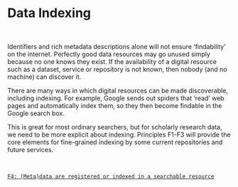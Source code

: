 # Data Indexing

</br>

Identifiers and rich metadata descriptions alone will not ensure  ‘findability’ on the internet. Perfectly good data resources may go unused simply because no one knows they exist. If the availability of a digital resource such as a dataset, service or repository is not known, then nobody (and no machine) can discover it. 

There are many ways in  which digital resources can be made discoverable, including indexing. For example, Google sends out spiders that ‘read’ web pages and  automatically index them, so they then become findable in the Google search box. 

This is great for most ordinary searchers, but for scholarly research data, we need to be more explicit about indexing. Principles F1-F3 will provide the core elements for fine-grained indexing by some  current repositories and future services.

</br>

[`F4: (Meta)data are registered or indexed in a searchable resource`](https://www.go-fair.org/fair-principles/f4-metadata-registered-indexed-searchable-resource/)